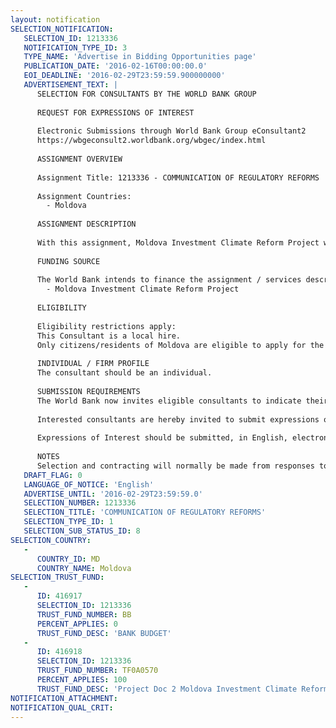 ```yaml
---
layout: notification
SELECTION_NOTIFICATION: 
   SELECTION_ID: 1213336
   NOTIFICATION_TYPE_ID: 3
   TYPE_NAME: 'Advertise in Bidding Opportunities page'
   PUBLICATION_DATE: '2016-02-16T00:00:00.0'
   EOI_DEADLINE: '2016-02-29T23:59:59.900000000'
   ADVERTISEMENT_TEXT: |
      SELECTION FOR CONSULTANTS BY THE WORLD BANK GROUP
      
      REQUEST FOR EXPRESSIONS OF INTEREST
      
      Electronic Submissions through World Bank Group eConsultant2
      https://wbgeconsult2.worldbank.org/wbgec/index.html
      
      ASSIGNMENT OVERVIEW
      
      Assignment Title: 1213336 - COMMUNICATION OF REGULATORY REFORMS
      
      Assignment Countries:
        - Moldova
      
      ASSIGNMENT DESCRIPTION
      
      With this assignment, Moldova Investment Climate Reform Project wishes to strengthen the capacity of the Ministry of Economy of Moldova to communicate planned and implemented regulatory reforms to the wider public, lead the effective public outreach campaigns and Public-Private Dialogue to increase transparency of institutional activities and ensure the private sector and community at large have their say in the regulatory reform making process.
      
      FUNDING SOURCE
      
      The World Bank intends to finance the assignment / services described below under the following trust fund(s):
        - Moldova Investment Climate Reform Project
      
      ELIGIBILITY
      
      Eligibility restrictions apply:
      This Consultant is a local hire.
      Only citizens/residents of Moldova are eligible to apply for the position. 
      
      INDIVIDUAL / FIRM PROFILE
      The consultant should be an individual. 
      
      SUBMISSION REQUIREMENTS
      The World Bank now invites eligible consultants to indicate their interest in providing the services.  Interested consultants must provide information indicating that they are qualified to perform the services (brochures, description of similar assignments, experience in similar conditions, availability of appropriate skills among staff, etc.).  Please note that the total size of all attachments should be less than 5MB.  
      
      Interested consultants are hereby invited to submit expressions of interest.
      
      Expressions of Interest should be submitted, in English, electronically through World Bank Group eConsultant2 (https://wbgeconsult2.worldbank.org/wbgec/index.html)
      
      NOTES
      Selection and contracting will normally be made from responses to this notification.  The consultant will be selected from a shortlist, subject to availability of funding.
   DRAFT_FLAG: 0
   LANGUAGE_OF_NOTICE: 'English'
   ADVERTISE_UNTIL: '2016-02-29T23:59:59.0'
   SELECTION_NUMBER: 1213336
   SELECTION_TITLE: 'COMMUNICATION OF REGULATORY REFORMS'
   SELECTION_TYPE_ID: 1
   SELECTION_SUB_STATUS_ID: 8
SELECTION_COUNTRY: 
   - 
      COUNTRY_ID: MD
      COUNTRY_NAME: Moldova
SELECTION_TRUST_FUND: 
   - 
      ID: 416917
      SELECTION_ID: 1213336
      TRUST_FUND_NUMBER: BB
      PERCENT_APPLIES: 0
      TRUST_FUND_DESC: 'BANK BUDGET'
   - 
      ID: 416918
      SELECTION_ID: 1213336
      TRUST_FUND_NUMBER: TF0A0570
      PERCENT_APPLIES: 100
      TRUST_FUND_DESC: 'Project Doc 2 Moldova Investment Climate Reform'
NOTIFICATION_ATTACHMENT: 
NOTIFICATION_QUAL_CRIT: 
---
```

